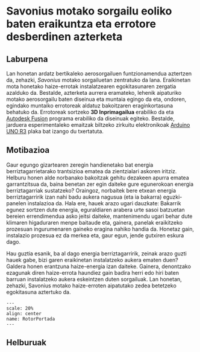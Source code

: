 # Savonius motako sorgailu eoliko baten eraikuntza eta errotore desberdinen azterketa

## Laburpena

Lan honetan ardatz bertikaleko aerosorgailuen funtzionamendua aztertzen da, zehazki, *Savonius* motako sorgailuetan zentratuko da lana. Eraikinetan mota honetako haize-errotak instalatzearen egokitasunaren zergatia azalduko da. Bestalde, azterketa aurrera eramateko, lehenik aipaturiko motako aerosorgailu baten diseinua eta muntaia egingo da eta, ondoren, egindako muntaiko errotoreak aldatuz bakoitzaren eraginkortasuna behatuko da. Errotoreak sortzeko **3D Inprimagailua** erabiliko da eta [Autodesk Fusion](https://www.autodesk.es/products/fusion-360/overview?term=1-YEAR&tab=subscription) programa erabiliko da diseinuak egiteko. Bestalde, jarduera esperimentaleko emaitzak biltzeko zirkuitu elektronikoak [Arduino UNO R3](https://docs.arduino.cc/hardware/uno-rev3/) plaka bat izango du txertatuta.

## Motibazioa

Gaur egungo gizartearen zeregin handienetako bat energia berriztagarrietarako trantsizioa ematea da zientzialari askoren iritziz. Helburu honen alde norbanako bakoitzak gehitu dezakeen apurra  ematea garrantzitsua da, baina benetan zer egin daiteke gure egunerokoan energia berriztagarriak sustatzeko? Oraingoz, norbaitek bere etxean energia berriztagarririk izan nahi badu aukera nagusua (eta ia bakarra) eguzki-panelen instalazioa da. Hala ere, hauek arazo ugari dauzkate: Bakarrik egunez sortzen dute energia, eguraldiaren arabera urte sasoi batzuetan bereien errendimendua asko jeitsi daiteke, mantenimendu ugari behar dute klimaren higaduraren menpe baitaude eta, gainera, panelak eraikitzeko prozesuan ingurumenaren gaineko eragina nahiko handia da. Honetaz gain, instalazio prozesua ez da merkea eta, gaur egun, jende gutxiren eskura dago. 

Hau guztia esanik, ba al dago energia berriztagarririk, zeinak arazo guzti hauek gabe, bizi garen eraikinetan instalatzeko aukera ematen duen? Galdera honen erantzuna haize-energia izan daiteke. Gainera, denontzako ezagunak diren haize-errota haundiez gain badira herri edo hiri baten barruan   instalatzeko aukera eskeintzen duten sorgailuak. Lan honetan, zehazki, Savonius motako haize-erroten aipatutako zedea betetzeko egokitasuna aztertuko da.

```{figure} ./Irudiak/RotorPortada.jpg
---
scale: 20%
align: center
name: RotorPortada
---
```

## Helburuak


